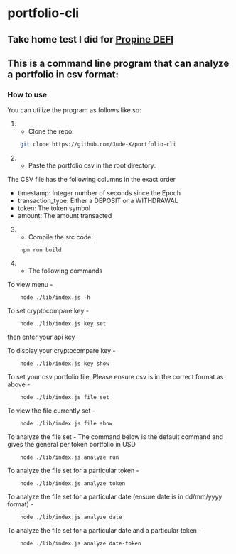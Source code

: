 # portfolio-cli

## Take home test I did for [Propine DEFI](https://propine.com/)

## This is a command line program that can analyze a portfolio in csv format:

### How to use

You can utilize the program as follows like so:

1. - Clone the repo:

```bash
    git clone https://github.com/Jude-X/portfolio-cli
```

2. - Paste the portfolio csv in the root directory:

The CSV file has the following columns in the exact order

- timestamp: Integer number of seconds since the Epoch
- transaction_type: Either a DEPOSIT or a WITHDRAWAL
- token: The token symbol
- amount: The amount transacted

3. - Compile the src code:

```
    npm run build
```

4. - The following commands

To view menu -

```
    node ./lib/index.js -h
```

To set cryptocompare key -

```
    node ./lib/index.js key set
```

then enter your api key

To display your cryptocompare key -

```
    node ./lib/index.js key show
```

To set your csv portfolio file, Please ensure csv is in the correct format as above -

```
    node ./lib/index.js file set
```

To view the file currently set -

```
    node ./lib/index.js file show
```

To analyze the file set -
The command below is the default command and gives the general per token portfolio in USD

```
    node ./lib/index.js analyze run
```

To analyze the file set for a particular token -

```
    node ./lib/index.js analyze token
```

To analyze the file set for a particular date (ensure date is in dd/mm/yyyy format) -

```
    node ./lib/index.js analyze date
```

To analyze the file set for a particular date and a particular token -

```
    node ./lib/index.js analyze date-token
```
